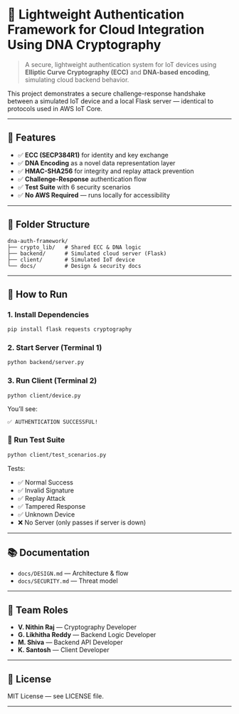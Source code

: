 # 🔐 Lightweight Authentication Framework for Cloud Integration Using DNA Cryptography

> A secure, lightweight authentication system for IoT devices using **Elliptic Curve Cryptography (ECC)** and **DNA-based encoding**, simulating cloud backend behavior.

This project demonstrates a secure challenge-response handshake between a simulated IoT device and a local Flask server — identical to protocols used in AWS IoT Core.

---

## 🧩 Features

- ✅ **ECC (SECP384R1)** for identity and key exchange
- ✅ **DNA Encoding** as a novel data representation layer
- ✅ **HMAC-SHA256** for integrity and replay attack prevention
- ✅ **Challenge-Response** authentication flow
- ✅ **Test Suite** with 6 security scenarios
- ✅ **No AWS Required** — runs locally for accessibility

---

## 📁 Folder Structure

```
dna-auth-framework/
├── crypto_lib/   # Shared ECC & DNA logic
├── backend/      # Simulated cloud server (Flask)
├── client/       # Simulated IoT device
└── docs/         # Design & security docs
```

---

## 🚀 How to Run

### 1. Install Dependencies
```bash
pip install flask requests cryptography
```

### 2. Start Server (Terminal 1)
```bash
python backend/server.py
```

### 3. Run Client (Terminal 2)
```bash
python client/device.py
```

You’ll see:
```
✅ AUTHENTICATION SUCCESSFUL!
```

### 🧪 Run Test Suite
```bash
python client/test_scenarios.py
```
Tests:
- ✅ Normal Success
- ✅ Invalid Signature
- ✅ Replay Attack
- ✅ Tampered Response
- ✅ Unknown Device
- ❌ No Server (only passes if server is down)

---

## 📚 Documentation

- `docs/DESIGN.md` — Architecture & flow
- `docs/SECURITY.md` — Threat model

---

## 👥 Team Roles

- **V. Nithin Raj** — Cryptography Developer
- **G. Likhitha Reddy** — Backend Logic Developer
- **M. Shiva** — Backend API Developer
- **K. Santosh** — Client Developer

---

## 📄 License

MIT License — see LICENSE file.

---